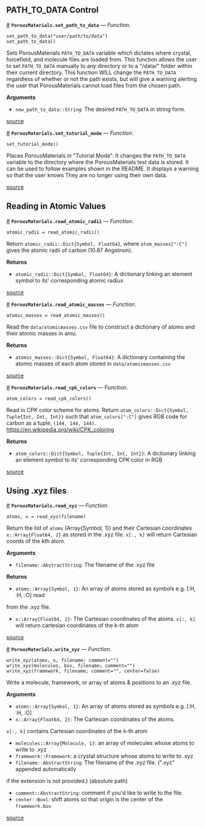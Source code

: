 
<a id='PATH_TO_DATA-Control-1'></a>

## PATH_TO_DATA Control

<a id='PorousMaterials.set_path_to_data' href='#PorousMaterials.set_path_to_data'>#</a>
**`PorousMaterials.set_path_to_data`** &mdash; *Function*.



```
set_path_to_data("user/path/to/data")
set_path_to_data()
```

Sets PorousMaterials `PATH_TO_DATA` variable which dictates where crystal, forcefield, and molecule files are loaded from. This function allows the user to set `PATH_TO_DATA` manually to any directory or to a "/data/" folder within their current directory. This function WILL change the `PATH_TO_DATA` regardless of whether or not the path exists, but will give a warning alerting the user that PorousMaterials cannot load files from the chosen path.

**Arguments**

  * `new_path_to_data::String`: The desired `PATH_TO_DATA` in string form.


<a target='_blank' href='https://github.com/SimonEnsemble/PorousMaterials.jl/blob/acc15df28b174dd79344a2142c46f7a0e16e948b/src/PorousMaterials.jl#L30-L43' class='documenter-source'>source</a><br>

<a id='PorousMaterials.set_tutorial_mode' href='#PorousMaterials.set_tutorial_mode'>#</a>
**`PorousMaterials.set_tutorial_mode`** &mdash; *Function*.



```
set_tutorial_mode()
```

Places PorousMaterials in "Tutorial Mode". It changes the `PATH_TO_DATA` variable to the directory where the PorousMaterials test data is stored. It can be used to follow examples shown in the README. It displays a warning so that the user knows They are no longer using their own data.


<a target='_blank' href='https://github.com/SimonEnsemble/PorousMaterials.jl/blob/acc15df28b174dd79344a2142c46f7a0e16e948b/src/PorousMaterials.jl#L60-L67' class='documenter-source'>source</a><br>


<a id='Reading-in-Atomic-Values-1'></a>

## Reading in Atomic Values

<a id='PorousMaterials.read_atomic_radii' href='#PorousMaterials.read_atomic_radii'>#</a>
**`PorousMaterials.read_atomic_radii`** &mdash; *Function*.



```
atomic_radii = read_atomic_radii()
```

Return `atomic_radii::Dict{Symbol, Float64}`, where `atom_masses[":C"]` gives the atomic radii of carbon (10.87 Angstrom).

**Returns**

  * `atomic_radii::Dict{Symbol, Float64}`: A dictionary linking an element symbol to its' corresponding atomic radius


<a target='_blank' href='https://github.com/SimonEnsemble/PorousMaterials.jl/blob/acc15df28b174dd79344a2142c46f7a0e16e948b/src/Misc.jl#L95-L103' class='documenter-source'>source</a><br>

<a id='PorousMaterials.read_atomic_masses' href='#PorousMaterials.read_atomic_masses'>#</a>
**`PorousMaterials.read_atomic_masses`** &mdash; *Function*.



```
atomic_masses = read_atomic_masses()
```

Read the `data/atomicmasses.csv` file to construct a dictionary of atoms and their atomic masses in amu.

**Returns**

  * `atomic_masses::Dict{Symbol, Float64}`: A dictionary containing the atomic masses of each atom stored in `data/atomicmasses.csv`


<a target='_blank' href='https://github.com/SimonEnsemble/PorousMaterials.jl/blob/acc15df28b174dd79344a2142c46f7a0e16e948b/src/Misc.jl#L115-L123' class='documenter-source'>source</a><br>

<a id='PorousMaterials.read_cpk_colors' href='#PorousMaterials.read_cpk_colors'>#</a>
**`PorousMaterials.read_cpk_colors`** &mdash; *Function*.



```
atom_colors = read_cpk_colors()
```

Read in CPK color scheme for atoms. Return `atom_colors::Dict{Symbol, Tuple{Int, Int, Int}}` such that `atom_colors[":C"]` gives RGB code for carbon as a tuple, `(144, 144, 144)`. https://en.wikipedia.org/wiki/CPK_coloring

**Returns**

  * `atom_colors::Dict{Symbol, Tuple{Int, Int, Int}}`: A dictionary linking an element symbol to its' corresponding CPK color in RGB


<a target='_blank' href='https://github.com/SimonEnsemble/PorousMaterials.jl/blob/acc15df28b174dd79344a2142c46f7a0e16e948b/src/Misc.jl#L76-L85' class='documenter-source'>source</a><br>


<a id='Using-.xyz-files-1'></a>

## Using .xyz files

<a id='PorousMaterials.read_xyz' href='#PorousMaterials.read_xyz'>#</a>
**`PorousMaterials.read_xyz`** &mdash; *Function*.



```
atoms, x = read_xyz(filename)
```

Return the list of `atoms` (Array{Symbol, 1}) and their Cartesian coordinates `x::Array{Float64, 2}` as stored in the .xyz file. `x[:, k]` will return Cartesian coords of the kth atom.

**Arguments**

  * `filename::AbstractString`: The filename of the .xyz file

**Returns**

  * `atoms::Array{Symbol, 1}`: An array of atoms stored as symbols e.g. [:H, :H, :O] read

from the .xyz file.

  * `x::Array{Float64, 2}`: The Cartesian coordinates of the atoms. `x[:, k]` will return cartesian coordinates of the k-th atom


<a target='_blank' href='https://github.com/SimonEnsemble/PorousMaterials.jl/blob/acc15df28b174dd79344a2142c46f7a0e16e948b/src/Misc.jl#L1-L15' class='documenter-source'>source</a><br>

<a id='PorousMaterials.write_xyz' href='#PorousMaterials.write_xyz'>#</a>
**`PorousMaterials.write_xyz`** &mdash; *Function*.



```
write_xyz(atoms, x, filename; comment="")
write_xyz(molecules, box, filename; comment="")
write_xyz(framework, filename; comment="", center=false)
```

Write a molecule, framework, or array of atoms & positions to an .xyz file.

**Arguments**

  * `atoms::Array{Symbol, 1}`: An array of atoms stored as symbols e.g. [:H, :H, :O]
  * `x::Array{Float64, 2}`: The Cartesian coordinates of the atoms.

`x[:, k]` contains Cartesian coordinates of the k-th atom

  * `molecules::Array{Molecule, 1}`: an array of molecules whose atoms to write to .xyz
  * `framework::Framework`: a crystal structure whose atoms to write to .xyz
  * `filename::AbstractString`: The filename of the .xyz file. (".xyz" appended automatically

if the extension is not provided.) (absolute path)

  * `comment::AbstractString`: comment if you'd like to write to the file.
  * `center::Bool`: shift atoms so that origin is the center of the `framework.box`


<a target='_blank' href='https://github.com/SimonEnsemble/PorousMaterials.jl/blob/acc15df28b174dd79344a2142c46f7a0e16e948b/src/Misc.jl#L35-L52' class='documenter-source'>source</a><br>

